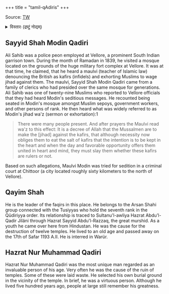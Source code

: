 +++
title = "tamil-qAdiris"
+++

Source: [TW](https://archive.org/details/in.ernet.dli.2015.15955/page/n77/mode/2up)

<details><summary>विस्तारः (द्रष्टुं नोद्यम्)</summary>

A R Rahman's peer is Syed Karimullah Shah Qadri. Some interesting stories of the Qadiriyya peers at Vellore
</details>

## Sayyid Shah Modin Qadiri
Ali Sahib was a police peon employed at Vellore, a prominent South Indian garrison town. During the month of Ramadan in 1839, he visited a mosque located on the grounds of the huge military fort complex at Vellore. It was at that time, he claimed, that he heard a maulvi (teacher of Islamic law) denouncing the British as kafirs (infidels) and exhorting Muslims to wage jihad against them. The maulvi, Sayyid Shah Modin Qadiri came from a family of clerics who had presided over the same mosque for generations. Ali Sahib was one of twenty-nine Muslims who reported to Vellore officials that they had heard Modin's seditious messages. He recounted being seated in Modin's mosque amongst Muslim sepoys, government workers, and other persons of rank. He then heard what was widely referred to as Modin's jihad wa'z (sermon or exhortation):1

> There were many people present. And after prayers the Maulvi read wa'z to this effect: It is a decree of Allah that the Mussalmen are to make the [jihad] against the kafirs, that although necessity now obliges them to eat the salt of kafirs that the intention is to be kept in the heart and when the day and favorable opportunity offers them united in heart and mind, they must slay them whether these kafirs are rulers or not.

Based on such allegations, Maulvi Modin was tried for sedition in a criminal court at Chittoor (a city located roughly sixty kilometers to the north of Vellore).


## Qayim Shah  
He is the leader of the faqirs in this place. He belongs to the Arsan Shahi group connected with the Tusiyyas who hold the seventh rank in the Qüdiriyya order. Its relationship is traced to Sultanu'l-awliya Hazrat Abdu'l-Qadir Jiläni through Hazrat Sayyid Abdu'l-Razzaq, the great murshid. As a youth he came over here from Hindustan. He was the cause for the destruction of twelve temples. He lived to an old age and passed away on the 17th of Safar 1193 A.II. He is interred in Warür.

## Hazrat Nur Muhammad Qadiri
Hazrat Nur Muhammad Qadiri was the most unique man regarded as an invaluable person of his age. Very often he was the cause of the ruin of temples. Some of these were laid waste. He selected his own burial ground in the vicinity of the temple.
In brief, he was a virtuous person. Although he lived five hundred years ago, people at large still remember his greatness.